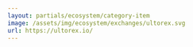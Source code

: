 ```yaml
---
layout: partials/ecosystem/category-item
image: /assets/img/ecosystem/exchanges/ultorex.svg
url: https://ultorex.io/
---
```

